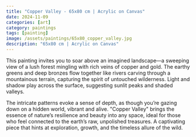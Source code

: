 ```yaml
---
title: "Copper Valley - 65x80 cm | Acrylic on Canvas"
date: 2024-11-09
categories: [art]
category: paintings
tags: [painting]
image: /assets/paintings/65x80_copper_valley.jpg
description: "65x80 cm | Acrylic on Canvas"
---
```


This painting invites you to soar above an imagined landscape—a sweeping view of a lush forest mingling with rich veins of copper and gold. The earthy greens and deep bronzes flow together like rivers carving through a mountainous terrain, capturing the spirit of untouched wilderness. Light and shadow play across the surface, suggesting sunlit peaks and shaded valleys.

The intricate patterns evoke a sense of depth, as though you’re gazing down on a hidden world, vibrant and alive. "Copper Valley" brings the essence of nature’s resilience and beauty into any space, ideal for those who feel connected to the earth’s raw, unpolished treasures. A captivating piece that hints at exploration, growth, and the timeless allure of the wild.
